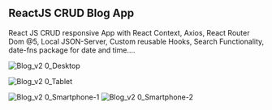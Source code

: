 ## ReactJS CRUD Blog App

React JS CRUD responsive App with React Context, Axios, React Router Dom @5,
Local JSON-Server, Custom reusable Hooks, Search Functionality,
date-fns package for date and time....

![Blog_v2 0_Desktop](https://user-images.githubusercontent.com/75909425/211175441-3f07c7f9-f214-4b6f-9d81-05d5be755949.PNG)

![Blog_v2 0_Tablet](https://user-images.githubusercontent.com/75909425/211175442-4b9c52d3-c287-4844-baa2-4db220e66a8a.PNG)

![Blog_v2 0_Smartphone-1](https://user-images.githubusercontent.com/75909425/211175445-84318c69-17c8-45dc-8f91-efe97f35cde0.PNG)
![Blog_v2 0_Smartphone-2](https://user-images.githubusercontent.com/75909425/211175448-20098e37-4490-46bc-817a-26b9bcc61f7e.PNG)
